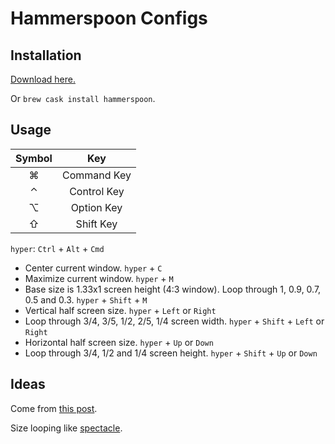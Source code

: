 # Hammerspoon Configs

## Installation

[Download here.](http://www.hammerspoon.org)

Or `brew cask install hammerspoon`.

## Usage

| Symbol    | Key         |
|:---------:|:-----------:|
|  &#8984;  | Command Key |
|  &#8963;  | Control Key |
|  &#8997;  | Option Key  |
|  &#8679;  | Shift Key   |

`hyper`: `Ctrl` + `Alt` + `Cmd`

* Center current window. `hyper` + `C`
* Maximize current window. `hyper` + `M`
* Base size is 1.33x1 screen height (4:3 window). Loop through 1, 0.9, 0.7, 0.5 and 0.3. `hyper` + `Shift` + `M`
* Vertical half screen size. `hyper` + `Left` or `Right`
* Loop through 3/4, 3/5, 1/2, 2/5, 1/4 screen width. `hyper` + `Shift` + `Left` or `Right`
* Horizontal half screen size. `hyper` + `Up` or `Down`
* Loop through 3/4, 1/2 and 1/4 screen height. `hyper` + `Shift` + `Up` or `Down`

## Ideas

Come from [this post](http://songchenwen.com/tech/2015/04/02/hammerspoon-mac-window-manager/).

Size looping like [spectacle](https://www.spectacleapp.com).
